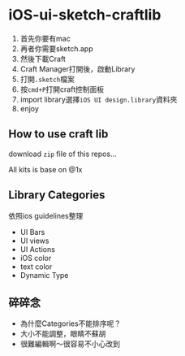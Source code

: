 # iOS-ui-sketch-craftlib

1. 首先你要有mac
2. 再者你需要sketch.app
3. 然後下載Craft
4. Craft Manager打開後，啟動Library
5. 打開`.sketch`檔案
6. 按`cmd+P`打開craft控制面板
7. import library選擇`iOS UI design.library`資料夾
8. enjoy

## How to use craft lib

download `zip` file of this repos...

All kits is base on @1x

## Library Categories

依照ios guidelines整理

* UI Bars
* UI views
* UI Actions
* iOS color
* text color
* Dynamic Type


## 碎碎念

* 為什麼Categories不能排序呢？
* 大小不能調整，眼睛不蘇胡
* 很難編輯啊～很容易不小心改到


